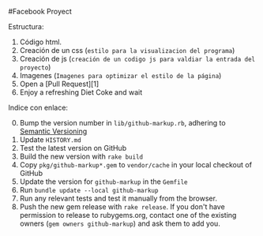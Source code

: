 #Facebook Proyect

Estructura:

1. Código html.
2. Creación de un css (`estilo para la visualizacion del programa`)
3. Creación de js (`creación de un codigo js para valdiar la entrada del proyecto`)
4. Imagenes (`Imagenes para optimizar el estilo de la página`)
5. Open a [Pull Request][1]
6. Enjoy a refreshing Diet Coke and wait


Indice con enlace:

0. Bump the version number in `lib/github-markup.rb`, adhering to [Semantic Versioning](https://github.com/Wilver25/Facebook-Project/blob/master/index.html)
0. Update `HISTORY.md`
0. Test the latest version on GitHub
  0. Build the new version with `rake build`
  0. Copy `pkg/github-markup*.gem` to `vendor/cache` in your local checkout of GitHub
  0. Update the version for `github-markup` in the `Gemfile`
  0. Run `bundle update --local github-markup`
  0. Run any relevant tests and test it manually from the browser.
0. Push the new gem release with `rake release`. If you don't have permission to release to rubygems.org, contact one of the existing owners (`gem owners github-markup`) and ask them to add you.
